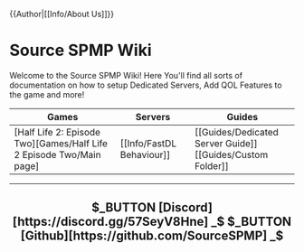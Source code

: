 {{Author|[[Info/About Us]]}}
# Source SPMP Wiki

Welcome to the Source SPMP Wiki! Here You'll find all sorts of documentation on how to setup Dedicated Servers, Add QOL Features to the game and more!

<center>

|Games|Servers|Guides|
|-|-|-|
|[Half Life 2: Episode Two][Games/Half Life 2 Episode Two/Main page]|[[Info/FastDL Behaviour]]|[[Guides/Dedicated Server Guide]] <br /> [[Guides/Custom Folder]]|

</center>

---

<center>

<h2> $_BUTTON  [Discord][https://discord.gg/57SeyV8Hne] _$ $_BUTTON  [Github][https://github.com/SourceSPMP] _$ </h2> 

</center>